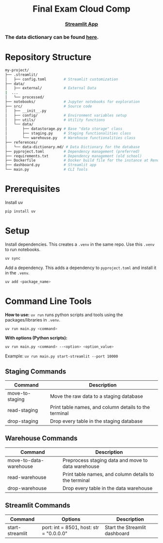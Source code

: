 <h1 align="center"> Final Exam Cloud Comp </h1>
<h3 align="center"><a href="https://final-exam-cloud-comp-streamlit.onrender.com">Streamlit App</a><h3>

The data dictionary can be found [here](https://github.com/iragca/final-exam-cloud-comp/blob/master/references/data-dictionary.md).

# Repository Structure
```bash
my-project/
├── .streamlit/
│   ├── config.toml        # Streamlit customization
├── data/               
│   ├── external/          # External Data
|  ...                      
│   └── processed/
├── notebooks/             # Jupyter notebooks for exploration
├── src/                   # Source code
│   ├── __init__.py
│   ├── config/            # Environment variables setup
│   ├── utils/             # Utility functions
│   └── data/
│       ├── datastorage.py # Base "data storage" class
│       ├── staging.py     # Staging functionalities class
│       └── warehouse.py   # Warehouse functionalities class
├── references/
│   └── data-dictionary.md/ # Data Dictionary for the database
├── pyproject.toml         # Dependency management (preferred)
├── requirements.txt       # Dependency management (old school)  
├── Dockerfile             # Docker build file for the instance at Render.com
├── dashboard.py           # Streamlit app
└── main.py                # CLI Tools
```

# Prerequisites
Install uv
```bash
pip install uv
```

# Setup
Install dependencies. This creates a `.venv` in the same repo. Use this `.venv` to run notebooks.
```bash
uv sync
```
Add a dependency. This adds a dependency to `pyproject.toml` and install it in the `.venv`.
```bash
uv add <package_name>
```

# Command Line Tools

**How to use:**
`uv run` runs python scripts and tools using the packages/libraries in `.venv`.
```bash
uv run main.py <command>
```

**With options (Python scripts):**
```bash
uv run main.py <command> --<option> <option_value>
```

Example: `uv run main.py start-streamlit --port 10000`

## Staging Commands

| Command        | Description |
|----------------|-------------|
| move-to-staging| Move the raw data to a staging database |
| read-staging   | Print table names, and column details to the terminal |
| drop-staging   | Drop every table in the staging database |

## Warehouse Commands

| Command        | Description |
|----------------|-------------|
| move-to-data-warehouse | Preprocess staging data and move to data warehouse |
| read-warehouse   | Print table names, and column details to the terminal |
| drop-warehouse   | Drop every table in the data warehouse |

## Streamlit Commands

| Command        | Options | Description |
|----------------|--------|-------------|
| start-streamlit| port: int = 8501, host: str = "0.0.0.0" | Start the Streamlit dashboard |

